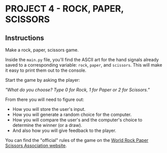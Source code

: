# PROJECT 4 - ROCK, PAPER, SCISSORS

## Instructions

Make a rock, paper, scissors game.

Inside the `main.py` file, you'll find the ASCII art for the hand signals already saved to a corresponding
variable: `rock`, `paper`, and `scissors`. This will make it easy to print them out to the console.

Start the game by asking the player:

_"What do you choose? Type 0 for Rock, 1 for Paper or 2 for Scissors."_

From there you will need to figure out:

- How you will store the user's input.
- How you will generate a random choice for the computer.
- How you will compare the user's and the computer's choice to determine the winner (or a draw).
- And also how you will give feedback to the player.

You can find the "official" rules of the game on
the [World Rock Paper Scissors Association website](https://wrpsa.com/the-official-rules-of-rock-paper-scissors/).

